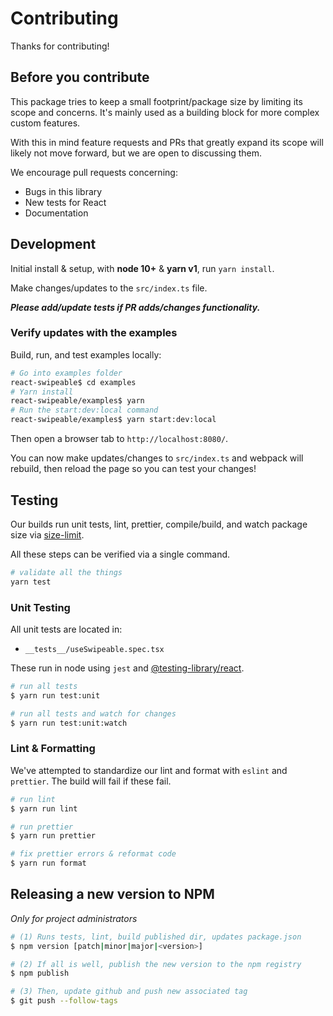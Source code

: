 # Contributing

Thanks for contributing!

## Before you contribute

This package tries to keep a small footprint/package size by limiting its scope and concerns. It's mainly used as a building block for more complex custom features.

With this in mind feature requests and PRs that greatly expand its scope will likely not move forward, but we are open to discussing them.

We encourage pull requests concerning:

* Bugs in this library
* New tests for React
* Documentation

## Development

Initial install & setup, with **node 10+** & **yarn v1**, run `yarn install`.

Make changes/updates to the `src/index.ts` file.

**_Please add/update tests if PR adds/changes functionality._**

### Verify updates with the examples

Build, run, and test examples locally:
```bash
# Go into examples folder
react-swipeable$ cd examples
# Yarn install
react-swipeable/examples$ yarn
# Run the start:dev:local command
react-swipeable/examples$ yarn start:dev:local
```

Then open a browser tab to `http://localhost:8080/`.

You can now make updates/changes to `src/index.ts` and webpack will rebuild, then reload the page so you can test your changes!

## Testing

Our builds run unit tests, lint, prettier, compile/build, and watch package size via [size-limit](https://github.com/ai/size-limit/).

All these steps can be verified via a single command.
```sh
# validate all the things
yarn test
```

### Unit Testing

All unit tests are located in:

- `__tests__/useSwipeable.spec.tsx`

These run in node using `jest` and [@testing-library/react](https://github.com/testing-library/react-testing-library).

```sh
# run all tests
$ yarn run test:unit

# run all tests and watch for changes
$ yarn run test:unit:watch
```

### Lint & Formatting

We've attempted to standardize our lint and format with `eslint` and `prettier`. The build will fail if these fail.

```sh
# run lint
$ yarn run lint

# run prettier
$ yarn run prettier

# fix prettier errors & reformat code
$ yarn run format
```

## Releasing a new version to NPM

_Only for project administrators_

```sh
# (1) Runs tests, lint, build published dir, updates package.json
$ npm version [patch|minor|major|<version>]

# (2) If all is well, publish the new version to the npm registry
$ npm publish

# (3) Then, update github and push new associated tag
$ git push --follow-tags
```
